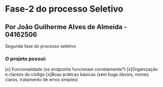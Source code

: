 # Fase-2 do processo Seletivo
## Por João Guilherme Alves de Almeida - 04162506
Segunda fase do processo seletivo 

### O projeto possui:

[x] Funcionalidade (os endpoints funcionam corretamente?)
[x]Organização e clareza do código
[x]Boas práticas básicas (sem bugs óbvios, nomes claros, tratamento de erros simples)
